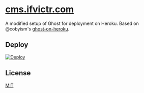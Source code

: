 # [cms.ifvictr.com](https://cms.ifvictr.com)

A modified setup of Ghost for deployment on Heroku. Based on @cobyism's [ghost-on-heroku](https://github.com/cobyism/ghost-on-heroku).

## Deploy

[![Deploy](https://www.herokucdn.com/deploy/button.svg)](https://heroku.com/deploy)

## License

[MIT](LICENSE.txt)